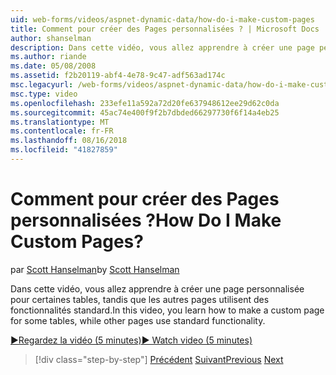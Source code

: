 ```yaml
---
uid: web-forms/videos/aspnet-dynamic-data/how-do-i-make-custom-pages
title: Comment pour créer des Pages personnalisées ? | Microsoft Docs
author: shanselman
description: Dans cette vidéo, vous allez apprendre à créer une page personnalisée pour certaines tables, tandis que les autres pages utilisent des fonctionnalités standard.
ms.author: riande
ms.date: 05/08/2008
ms.assetid: f2b20119-abf4-4e78-9c47-adf563ad174c
msc.legacyurl: /web-forms/videos/aspnet-dynamic-data/how-do-i-make-custom-pages
msc.type: video
ms.openlocfilehash: 233efe11a592a72d20fe637948612ee29d62c0da
ms.sourcegitcommit: 45ac74e400f9f2b7dbded66297730f6f14a4eb25
ms.translationtype: MT
ms.contentlocale: fr-FR
ms.lasthandoff: 08/16/2018
ms.locfileid: "41827859"
---
```

<a name="how-do-i-make-custom-pages"></a><span data-ttu-id="8ae32-104">Comment pour créer des Pages personnalisées ?</span><span class="sxs-lookup"><span data-stu-id="8ae32-104">How Do I Make Custom Pages?</span></span>
====================
<span data-ttu-id="8ae32-105">par [Scott Hanselman](https://github.com/shanselman)</span><span class="sxs-lookup"><span data-stu-id="8ae32-105">by [Scott Hanselman](https://github.com/shanselman)</span></span>

<span data-ttu-id="8ae32-106">Dans cette vidéo, vous allez apprendre à créer une page personnalisée pour certaines tables, tandis que les autres pages utilisent des fonctionnalités standard.</span><span class="sxs-lookup"><span data-stu-id="8ae32-106">In this video, you learn how to make a custom page for some tables, while other pages use standard functionality.</span></span>

[<span data-ttu-id="8ae32-107">&#9654;Regardez la vidéo (5 minutes)</span><span class="sxs-lookup"><span data-stu-id="8ae32-107">&#9654; Watch video (5 minutes)</span></span>](https://channel9.msdn.com/Blogs/ASP-NET-Site-Videos/how-do-i-make-custom-pages)

> [!div class="step-by-step"]
> <span data-ttu-id="8ae32-108">[Précédent](how-do-i-handle-business-logic-exceptions.md)
> [Suivant](how-do-i-display-unknown-datatypes.md)</span><span class="sxs-lookup"><span data-stu-id="8ae32-108">[Previous](how-do-i-handle-business-logic-exceptions.md)
[Next](how-do-i-display-unknown-datatypes.md)</span></span>
